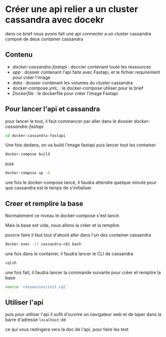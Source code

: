 # Créer une api relier a un cluster cassandra avec docekr

dans ce brief nous avons fait une api connecter a un cluster cassandra compoé de deux container cassandra

## Contenu

* _docker-cassandra-fastapi_ : doccier contenant toute les ressources
* _app_ : dossier contenant l'api faite avec Fastapi, et le fichier requirement pour créer l'image
* _data_ : dossier contenant les volumes du cluster cassandra
* docker-compose.yml_ : le docker-compose utiliser pour le brief
* _Dockerfile_ : le dockerfile pour créer l'image Fastapi

## Pour lancer l'api et cassandra

pour lancer le tout, il faut commancer par aller dans le dossier _docker-cassandra-fastapi_

````bash
cd docker-cassandra-fastapi
````

Une fois dedans, on va build l'image fastapi puis lancer tout les container

````bash
docker-compose build
````
puis 
````bash
docker-compose up -d
````

une fois le docker-compose lancé, il faudra attendre quelque minute pour que cassandra est le temps de s'initialiser

## Creer et remplire la base

Normalement ce niveau le docker-compose s'est lancé.

Mais la base est vide, nous allons la créer et la remplire.

pource faire il faut tout d'abord aller dans l'un des container cassandra

````bash
docker exec -it cassandra-c01 bash
````

une fois dans le container, il faudra lancer le CLI de cassandra

````bash
cqlsh
````

une fois fait, il faudra lancer la commande suivante pour créer et remplire la base

````bash
source 'ressources/init.cql'
````

## Utiliser l'api



puis pour utiliser l'api il sufit d'ouvrire un navigateur web et de taper dans la barre d'adresse `localhost:80`

ce qui vous redirigera vers la doc de l'api, pour faire les test